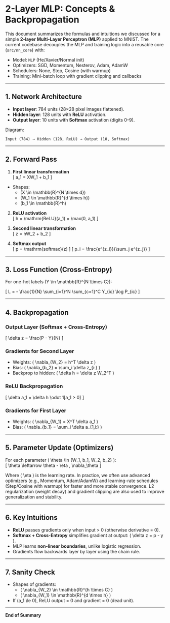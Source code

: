 # 2-Layer MLP: Concepts & Backpropagation

This document summarizes the formulas and intuitions we discussed for a simple **2-layer Multi-Layer Perceptron (MLP)** applied to MNIST. The current codebase decouples the MLP and training logic into a reusable core (`src/nn_core`) with:

- Model: `MLP` (He/Xavier/Normal init)
- Optimizers: SGD, Momentum, Nesterov, Adam, AdamW
- Schedulers: None, Step, Cosine (with warmup)
- Training: Mini-batch loop with gradient clipping and callbacks

---

## 1. Network Architecture

- **Input layer**: 784 units (28×28 pixel images flattened).
- **Hidden layer**: 128 units with **ReLU** activation.
- **Output layer**: 10 units with **Softmax** activation (digits 0–9).

Diagram:

```
Input (784) → Hidden (128, ReLU) → Output (10, Softmax)
```

---

## 2. Forward Pass

1. **First linear transformation**  
\[ a_1 = XW_1 + b_1 \]
- Shapes:  
  - \(X \in \mathbb{R}^{N \times d}\)  
  - \(W_1 \in \mathbb{R}^{d \times h}\)  
  - \(b_1 \in \mathbb{R}^h\)  

2. **ReLU activation**  
\[ h = \mathrm{ReLU}(a_1) = \max(0, a_1) \]

3. **Second linear transformation**  
\[ z = hW_2 + b_2 \]

4. **Softmax output**  
\[ p = \mathrm{softmax}(z) \]
\[ p_i = \frac{e^{z_i}}{\sum_j e^{z_j}} \]

---

## 3. Loss Function (Cross-Entropy)

For one-hot labels \(Y \in \mathbb{R}^{N \times C}\):  

\[ L = - \frac{1}{N} \sum_{i=1}^N \sum_{c=1}^C Y_{ic} \log P_{ic} \]

---

## 4. Backpropagation

### Output Layer (Softmax + Cross-Entropy)
\[ \delta z = \frac{P - Y}{N} \]

### Gradients for Second Layer
- Weights: \( \nabla_{W_2} = h^T \delta z \)  
- Bias: \( \nabla_{b_2} = \sum_i \delta z_{i:} \)  
- Backprop to hidden: \( \delta h = \delta z W_2^T \)

### ReLU Backpropagation
\[ \delta a_1 = \delta h \odot 1[a_1 > 0] \]

### Gradients for First Layer
- Weights: \( \nabla_{W_1} = X^T \delta a_1 \)  
- Bias: \( \nabla_{b_1} = \sum_i \delta a_{1,i:} \)

---

## 5. Parameter Update (Optimizers)

For each parameter \( \theta \in \{W_1, b_1, W_2, b_2\} \):  
\[ \theta \leftarrow \theta - \eta \, \nabla_\theta \]

Where \( \eta \) is the learning rate. In practice, we often use advanced optimizers (e.g., Momentum, Adam/AdamW) and learning-rate schedules (Step/Cosine with warmup) for faster and more stable convergence. L2 regularization (weight decay) and gradient clipping are also used to improve generalization and stability.

---

## 6. Key Intuitions

- **ReLU** passes gradients only when input > 0 (otherwise derivative = 0).  
- **Softmax + Cross-Entropy** simplifies gradient at output: \( \delta z = p - y \).  
- MLP learns **non-linear boundaries**, unlike logistic regression.  
- Gradients flow backwards layer by layer using the chain rule.

---

## 7. Sanity Check

- Shapes of gradients:  
  - \( \nabla_{W_2} \in \mathbb{R}^{h \times C} \)  
  - \( \nabla_{W_1} \in \mathbb{R}^{d \times h} \)  
- If \(a_1 \le 0\), ReLU output = 0 and gradient = 0 (dead unit).

---

**End of Summary**
